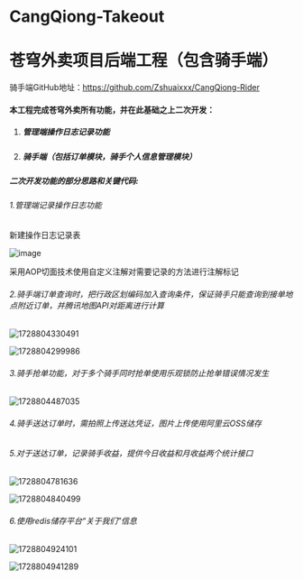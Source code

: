 # CangQiong-Takeout
#  **苍穹外卖项目后端工程**（包含骑手端）

骑手端GitHub地址：https://github.com/Zshuaixxx/CangQiong-Rider

#### 本工程完成苍穹外卖所有功能，并在此基础之上二次开发：

1. ##### 管理端操作日志记录功能

2. ##### 骑手端（包括订单模块，骑手个人信息管理模块）



##### 二次开发功能的部分思路和关键代码:

###### 1.管理端记录操作日志功能

新建操作日志记录表

![image](https://github.com/user-attachments/assets/839e1374-71c6-430a-b9b9-513293c9718d)


采用AOP切面技术使用自定义注解对需要记录的方法进行注解标记

###### 2.骑手端订单查询时，把行政区划编码加入查询条件，保证骑手只能查询到接单地点附近订单，并腾讯地图API对距离进行计算

![1728804330491](https://github.com/user-attachments/assets/98b69d34-4838-42fa-9ba1-27e38713edd8)


![1728804299986](https://github.com/user-attachments/assets/8311316a-0a96-4d58-a2c0-e7b192f5055f)


###### 3.骑手抢单功能，对于多个骑手同时抢单使用乐观锁防止抢单错误情况发生

![1728804487035](https://github.com/user-attachments/assets/5d87de8f-0378-4f80-8780-fdb01834f1a4)


###### 4.骑手送达订单时，需拍照上传送达凭证，图片上传使用阿里云OSS储存

###### 5.对于送达订单，记录骑手收益，提供今日收益和月收益两个统计接口

![1728804781636](https://github.com/user-attachments/assets/30464b89-c079-41d3-a5e0-c8a6e042c6d3)


![1728804840499](https://github.com/user-attachments/assets/d3bf86cc-d52c-4083-920a-6aaa3ca25826)


###### 6.使用redis储存平台“关于我们”信息

![1728804924101](https://github.com/user-attachments/assets/c4919769-81e5-4dfb-a173-f1f31858afbb)


![1728804941289](https://github.com/user-attachments/assets/8109e57c-59b8-45bd-a417-9b3cd6d1346a)

